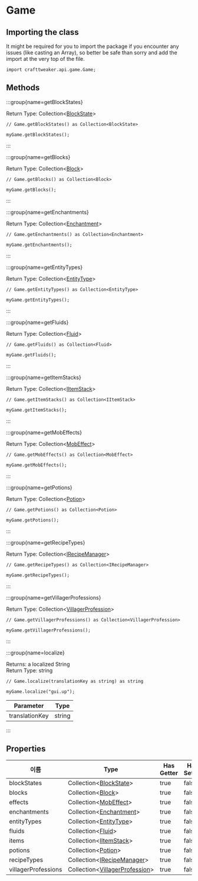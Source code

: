 # Game

## Importing the class

It might be required for you to import the package if you encounter any issues (like casting an Array), so better be safe than sorry and add the import at the very top of the file.
```zenscript
import crafttweaker.api.game.Game;
```


## Methods

:::group{name=getBlockStates}

Return Type: Collection&lt;[BlockState](/vanilla/api/block/BlockState)&gt;

```zenscript
// Game.getBlockStates() as Collection<BlockState>

myGame.getBlockStates();
```

:::

:::group{name=getBlocks}

Return Type: Collection&lt;[Block](/vanilla/api/block/Block)&gt;

```zenscript
// Game.getBlocks() as Collection<Block>

myGame.getBlocks();
```

:::

:::group{name=getEnchantments}

Return Type: Collection&lt;[Enchantment](/vanilla/api/item/enchantment/Enchantment)&gt;

```zenscript
// Game.getEnchantments() as Collection<Enchantment>

myGame.getEnchantments();
```

:::

:::group{name=getEntityTypes}

Return Type: Collection&lt;[EntityType](/vanilla/api/entity/EntityType)&gt;

```zenscript
// Game.getEntityTypes() as Collection<EntityType>

myGame.getEntityTypes();
```

:::

:::group{name=getFluids}

Return Type: Collection&lt;[Fluid](/vanilla/api/fluid/Fluid)&gt;

```zenscript
// Game.getFluids() as Collection<Fluid>

myGame.getFluids();
```

:::

:::group{name=getItemStacks}

Return Type: Collection&lt;[IItemStack](/vanilla/api/item/IItemStack)&gt;

```zenscript
// Game.getItemStacks() as Collection<IItemStack>

myGame.getItemStacks();
```

:::

:::group{name=getMobEffects}

Return Type: Collection&lt;[MobEffect](/vanilla/api/entity/effect/MobEffect)&gt;

```zenscript
// Game.getMobEffects() as Collection<MobEffect>

myGame.getMobEffects();
```

:::

:::group{name=getPotions}

Return Type: Collection&lt;[Potion](/vanilla/api/item/alchemy/Potion)&gt;

```zenscript
// Game.getPotions() as Collection<Potion>

myGame.getPotions();
```

:::

:::group{name=getRecipeTypes}

Return Type: Collection&lt;[IRecipeManager](/vanilla/api/recipe/manager/IRecipeManager)&gt;

```zenscript
// Game.getRecipeTypes() as Collection<IRecipeManager>

myGame.getRecipeTypes();
```

:::

:::group{name=getVillagerProfessions}

Return Type: Collection&lt;[VillagerProfession](/vanilla/api/villager/VillagerProfession)&gt;

```zenscript
// Game.getVillagerProfessions() as Collection<VillagerProfession>

myGame.getVillagerProfessions();
```

:::

:::group{name=localize}



Returns: a localized String  
Return Type: string

```zenscript
// Game.localize(translationKey as string) as string

myGame.localize("gui.up");
```

| Parameter      | Type   |
| -------------- | ------ |
| translationKey | string |


:::


## Properties

| 이름                  | Type                                                                                         | Has Getter | Has Setter |
| ------------------- | -------------------------------------------------------------------------------------------- | ---------- | ---------- |
| blockStates         | Collection&lt;[BlockState](/vanilla/api/block/BlockState)&gt;                    | true       | false      |
| blocks              | Collection&lt;[Block](/vanilla/api/block/Block)&gt;                              | true       | false      |
| effects             | Collection&lt;[MobEffect](/vanilla/api/entity/effect/MobEffect)&gt;              | true       | false      |
| enchantments        | Collection&lt;[Enchantment](/vanilla/api/item/enchantment/Enchantment)&gt;       | true       | false      |
| entityTypes         | Collection&lt;[EntityType](/vanilla/api/entity/EntityType)&gt;                   | true       | false      |
| fluids              | Collection&lt;[Fluid](/vanilla/api/fluid/Fluid)&gt;                              | true       | false      |
| items               | Collection&lt;[IItemStack](/vanilla/api/item/IItemStack)&gt;                     | true       | false      |
| potions             | Collection&lt;[Potion](/vanilla/api/item/alchemy/Potion)&gt;                     | true       | false      |
| recipeTypes         | Collection&lt;[IRecipeManager](/vanilla/api/recipe/manager/IRecipeManager)&gt;   | true       | false      |
| villagerProfessions | Collection&lt;[VillagerProfession](/vanilla/api/villager/VillagerProfession)&gt; | true       | false      |

